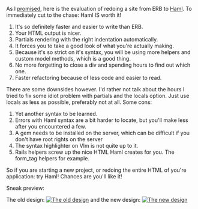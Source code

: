 As I <a title="my original announcement" href="http://infx.nl/2008/02/01/the-knights-templater-part-ii-priory-of-haml/">promised</a>, here is the evaluation of redoing a site from ERB to <a title="Haml homepage" href="http://haml.hamptoncatlin.com/" target="_blank">Haml</a>. To immediately cut to the chase: Haml IS worth it!
<ol>
  <li>It's so definitely faster and easier to write than ERB.</li>
  <li>Your HTML output is nicer.</li>
  <li>Partials rendering with the right indentation automatically.</li>
  <li>It forces you to take a good look of what you're actually making.</li>
  <li>Because it's so strict on it's syntax, you will be using more helpers and custom model methods, which is a good thing.</li>
  <li>No more forgetting to close a div and spending hours to find out which one.</li>
  <li>Faster refactoring because of less code and easier to read.</li>
</ol>
There are some downsides however. I'd rather not talk about the hours I tried to fix some idiot problem with partials and the locals option. Just use locals as less as possible, preferably not at all. <!--more-->Some cons:
<ol>
  <li>Yet another syntax to be learned.</li>
  <li>Errors with Haml syntax are a bit harder to locate, but you'll make less after you encountered a few.</li>
  <li>A gem needs to be installed on the server, which can be difficult if you don't have root rights on the server</li>
  <li>The syntax highlighter on VIm is not quite up to it.</li>
  <li>Rails helpers screw up the nice HTML Haml creates for you. The form_tag helpers for example.</li>
</ol>
So if you are starting a new project, or redoing the entire HTML of you're application: try Haml! Chances are you'll like it!

Sneak preview:

The old design: <a title="The old design" href="http://infx.nl/wp-content/uploads/2008/02/olddesign.png"><img src="http://infx.nl/wp-content/uploads/2008/02/olddesign.thumbnail.png" alt="The old design" /></a> and the new design: <a title="The new design" href="http://infx.nl/wp-content/uploads/2008/02/newdesign.png"><img src="http://infx.nl/wp-content/uploads/2008/02/newdesign.thumbnail.png" alt="The new design" /></a>